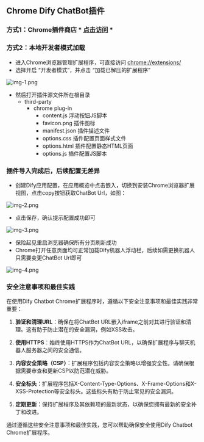 ## Chrome Dify ChatBot插件

### 方式1：Chrome插件商店 * [点击访问](https://chrome.google.com/webstore/detail/dify-chatbot/ceehdapohffmjmkdcifjofadiaoeggaf/related?hl=zh-CN&authuser=0) *
 
### 方式2：本地开发者模式加载

- 进入Chrome浏览器管理扩展程序，可直接访问 [chrome://extensions/](chrome://extensions/)
- 选择开启 “开发者模式”，并点击 “加载已解压的扩展程序”

![img-1.png](images/img-1.png)

- 然后打开插件源文件所在根目录
  - third-party
    - chrome plug-in
      - content.js          浮动按钮JS脚本
      - favicon.png         插件图标
      - manifest.json       插件描述文件
      - options.css         插件配置页面样式文件
      - options.html        插件配置静态HTML页面
      - options.js          插件配置JS脚本

### 插件导入完成后，后续配置无差异
- 创建Dify应用配置，在应用概览中点击嵌入，切换到安装Chrome浏览器扩展视图，点击copy按钮获取ChatBot Url，如图：

![img-2.png](images/img-2.png)
- 点击保存，确认提示配置成功即可

![img-3.png](images/img-3.png)

- 保险起见重启浏览器确保所有分页刷新成功
- Chrome打开任意页面均可正常加载DIfy机器人浮动栏，后续如需更换机器人只需要变更ChatBot Url即可

![img-4.png](images/img-4.png)

### 安全注意事项和最佳实践

在使用Dify Chatbot Chrome扩展程序时，遵循以下安全注意事项和最佳实践非常重要：

1. **验证和清理URL**：确保在将ChatBot URL嵌入iframe之前对其进行验证和清理。这有助于防止潜在的安全漏洞，例如XSS攻击。

2. **使用HTTPS**：始终使用HTTPS作为ChatBot URL，以确保扩展程序与聊天机器人服务器之间的安全通信。

3. **内容安全策略（CSP）**：扩展程序包括内容安全策略以增强安全性。请确保根据需要审查和更新CSP以防范潜在威胁。

4. **安全标头**：扩展程序包括X-Content-Type-Options、X-Frame-Options和X-XSS-Protection等安全标头。这些标头有助于防止常见的安全漏洞。

5. **定期更新**：保持扩展程序及其依赖项的最新状态，以确保您拥有最新的安全补丁和改进。

通过遵循这些安全注意事项和最佳实践，您可以帮助确保安全使用Dify Chatbot Chrome扩展程序。
